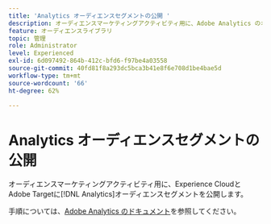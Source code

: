 ```yaml
---
title: 'Analytics オーディエンスセグメントの公開 '
description: オーディエンスマーケティングアクティビティ用に、Adobe Analytics のオーディエンスセグメントを Experience Cloud と Adobe Target に公開する方法。
feature: オーディエンスライブラリ
topic: 管理
role: Administrator
level: Experienced
exl-id: 6d097492-864b-412c-bfd6-f97be4a03558
source-git-commit: 40fd81f8a293dc5bca3b41e8f6e708d1be4bae5d
workflow-type: tm+mt
source-wordcount: '66'
ht-degree: 62%

---
```


# Analytics オーディエンスセグメントの公開

オーディエンスマーケティングアクティビティ用に、Experience CloudとAdobe Targetに[!DNL Analytics]オーディエンスセグメントを公開します。

手順については、[Adobe Analytics のドキュメント](https://experienceleague.adobe.com/docs/analytics/components/segmentation/segmentation-workflow/seg-publish.html?lang=en)を参照してください。
